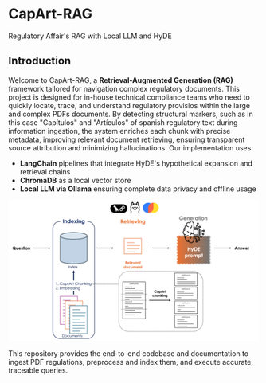 # CapArt-RAG
Regulatory Affair's RAG with Local LLM and HyDE

## Introduction
Welcome to CapArt-RAG, a **Retrieval-Augmented Generation (RAG)** framework tailored for navigation complex regulatory documents. This project is designed for in-house technical compliance teams who need to quickly locate, trace, and understand regulatory provisios within the large and complex PDFs documents. By detecting structural markers, such as in this case "Capítulos" and "Artículos" of spanish regulatory text during information ingestion, the system enriches each chunk with precise metadata, improving relevant document retrieving, ensuring transparent source attribution and minimizing hallucinations. 
Our implementation uses:
 * **LangChain** pipelines that integrate HyDE's hypothetical expansion and retrieval chains
 * **ChromaDB** as a local vector store
 * **Local LLM via Ollama** ensuring complete data privacy and offline usage

![CapArt-RAG_structure](CapArt-RAG_image.png)

This repository provides the end-to-end codebase and documentation to ingest PDF regulations, preprocess and index them, and execute accurate, traceable queries.
